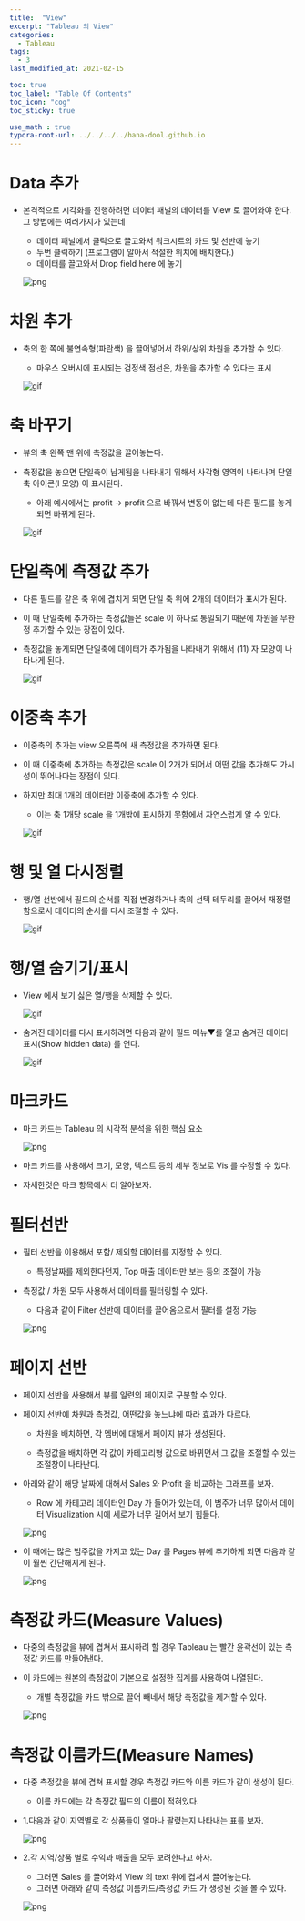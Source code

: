 ```yaml
---
title:  "View"
excerpt: "Tableau 의 View"
categories:
  - Tableau
tags:
  - 3
last_modified_at: 2021-02-15

toc: true
toc_label: "Table Of Contents"
toc_icon: "cog"
toc_sticky: true

use_math : true
typora-root-url: ../../../../hana-dool.github.io
---
```


# Data 추가

- 본격적으로 시각화를 진행하려면 데이터 패널의 데이터를 View 로 끌어와야 한다. 그 방법에는 여러가지가 있는데

  - 데이터 패널에서 클릭으로 끌고와서 워크시트의 카드 및 선반에 놓기
  - 두번 클릭하기 (프로그램이 알아서 적절한 위치에 배치한다.)
  - 데이터를 끌고와서 Drop field here 에 놓기

  ![png](/assets/images/Tableau/11_1.PNG)



# 차원 추가

- 축의 한 쪽에 불연속형(파란색) 을 끌어넣어서 하위/상위 차원을 추가할 수 있다.

  - 마우스 오버시에 표시되는 검정색 점선은, 차원을 추가할 수 있다는 표시

  ![gif](/assets/images/Tableau/11_2.gif)



# 축 바꾸기

- 뷰의 축 왼쪽 맨 위에 측정값을 끌어놓는다.

- 측정값을 놓으면 단일축이 남게됨을 나타내기 위해서 사각형 영역이 나타나며 단일 축 아이콘(l 모양) 이 표시된다.

  - 아래 예시에서는 profit -> profit 으로 바꿔서 변동이 없는데 다른 필드를 놓게되면 바뀌게 된다.

  ![gif](/assets/images/Tableau/11_3.gif)



# 단일축에 측정값 추가

- 다른 필드를 같은 축 위에 겹치게 되면 단일 축 위에 2개의 데이터가 표시가 된다.

- 이 때 단일축에 추가하는 측정값들은 scale 이 하나로 통일되기 때문에 차원을 무한정 추가할 수 있는 장접이 있다.

- 측정값을 놓게되면 단일축에 데이터가 추가됨을 나타내기 위해서 (11) 자 모양이 나타나게 된다.

  ![gif](/assets/images/Tableau/11_4.gif)



# 이중축 추가

- 이중축의 추가는 view 오른쪽에 새 측정값을 추가하면 된다.

- 이 때 이중축에 추가하는 측정값은 scale 이 2개가 되어서 어떤 값을 추가해도 가시성이 뛰어나다는 장점이 있다.

- 하지만 최대 1개의 데이터만 이중축에 추가할 수 있다. 

  - 이는 축 1개당 scale 을 1개밖에 표시하지 못함에서 자연스럽게 알 수 있다.

  ![gif](/assets/images/Tableau/11_5.gif)



# 행 및 열 다시정렬

- 행/열 선반에서 필드의 순서를 직접 변경하거나 축의 선택 테두리를 끌어서 재정렬 함으로서 데이터의 순서를 다시 조절할 수 있다.

  ![gif](/assets/images/Tableau/11_6.gif)



# 행/열 숨기기/표시

- View 에서 보기 싫은 열/행을 삭제할 수 있다.

  ![gif](/assets/images/Tableau/11_7.gif)

- 숨겨진 데이터를 다시 표시하려면 다음과 같이 필드 메뉴▼를 열고 숨겨진 데이터 표시(Show hidden data) 를 연다.

  ![gif](/assets/images/Tableau/11_8.gif)



# 마크카드

- 마크 카드는 Tableau 의 시각적 분석을 위한 핵심 요소

  ![png](/assets/images/Tableau/11_9.PNG)

- 마크 카드를 사용해서 크기, 모양, 텍스트 등의 세부 정보로 Vis 를 수정할 수 있다.
- 자세한것은 마크 항목에서 더 알아보자.



# 필터선반

- 필터 선반을 이용해서 포함/ 제외할 데이터를 지정할 수 있다.

  - 특정날짜를 제외한다던지, Top 매출 데이터만 보는 등의 조절이 가능

- 측정값 / 차원 모두 사용해서 데이터를 필터링할 수 있다.

  - 다음과 같이 Filter 선반에 데이터를 끌어옴으로서 필터를 설정 가능

  ![png](/assets/images/Tableau/11_10.PNG)



# 페이지 선반

- 페이지 선반을 사용해서 뷰를 일련의 페이지로 구분할 수 있다.

- 페이지 선반에 차원과 측정값, 어떤값을 놓느냐에 따라 효과가 다르다.

  - 차원을 배치하면, 각 멤버에 대해서 페이지 뷰가 생성된다.

  - 측정값을 배치하면 각 값이 카테고리형 값으로 바뀌면서 그 값을 조절할 수 있는 조절창이 나타난다.

- 아래와 같이 해당 날짜에 대해서 Sales 와 Profit 을 비교하는 그래프를 보자.

  - Row 에 카테고리 데이터인 Day 가 들어가 있는데, 이 범주가 너무 많아서 데이터 Visualization 시에 세로가 너무 길어서 보기 힘들다.

  ![png](/assets/images/Tableau/11_11.png)

- 이 때에는 많은 범주값을 가지고 있는 Day 를 Pages 뷰에 추가하게 되면 다음과 같이 훨씬 간단해지게 된다.

  ![png](/assets/images/Tableau/11_12.gif)



# 측정값 카드(Measure Values)

- 다중의 측정값을 뷰에 겹쳐서 표시하려 할 경우 Tableau 는 빨간 윤곽선이 있는 측정값 카드를 만들어낸다.

- 이 카드에는 원본의 측정값이 기본으로 설정한 집계를 사용하여 나열된다.

  - 개별 측정값을 카드 밖으로 끌어 빼네서 해당 측정값을 제거할 수 있다.

  ![png](/assets/images/Tableau/11_13.png)



# 측정값 이름카드(Measure Names)

- 다중 측정값을 뷰에 겹쳐 표시할 경우 측정값 카드와 이름 카드가 같이 생성이 된다.

  - 이름 카드에는 각 측정값 필드의 이름이 적혀있다.

- 1.다음과 같이 지역별로 각 상품들이 얼마나 팔렸는지 나타내는 표를 보자.

  ![png](/assets/images/Tableau/11_14.png)

- 2.각 지역/상품 별로 수익과 매출을 모두 보려한다고 하자.

  - 그러면 Sales 를 끌어와서 View 의 text 위에 겹쳐서 끌어놓는다.
  - 그러면 아래와 같이 측정값 이름카드/측정값 카드 가 생성된 것을 볼 수 있다.

  ![png](/assets/images/Tableau/11_15.png)




